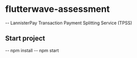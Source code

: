 # flutterwave-assessment
-- LannisterPay Transaction Payment Splitting Service (TPSS)

## Start project
-- npm install
-- npm start
